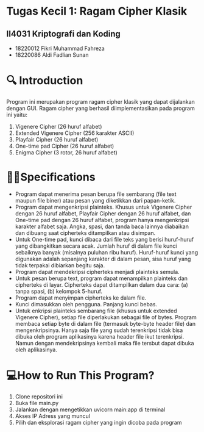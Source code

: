 # Tugas Kecil 1: Ragam Cipher Klasik
## II4031 Kriptografi dan Koding
- 18220012 Fikri Muhammad Fahreza
- 18220086 Aldi Fadlian Sunan

# 🔍 Introduction 
Program ini merupakan program ragam cipher klasik yang dapat dijalankan dengan GUI.
Ragam cipher yang berhasil diimplementasikan pada program ini yaitu:
1. Vigenere Cipher (26 huruf alfabet)
2. Extended Vigenere Cipher (256 karakter ASCII)
3. Playfair Cipher (26 huruf alfabet)
4. One-time pad Cipher (26 huruf alfabet)
5. Enigma Cipher (3 rotor, 26 huruf alfabet)

# 👨‍💻Specifications
- Program dapat menerima pesan berupa file sembarang (file text maupun file biner) atau pesan yang diketikkan dari papan-ketik.
- Program dapat mengenkripsi plainteks. Khusus untuk Vigenere Cipher dengan 26 huruf alfabet, Playfair Cipher dengan 26 huruf alfabet, dan One-time pad dengan 26 huruf alfabet, program hanya mengenkripsi karakter alfabet saja. Angka, spasi, dan tanda baca lainnya diabaikan dan dibuang saat cipherteks ditampilkan atau disimpan.
- Untuk One-time pad, kunci dibaca dari file teks yang berisi huruf-huruf yang dibangkitkan secara acak. Jumlah huruf di dalam file kunci sebaiknya banyak (misalnya puluhan ribu huruf). Huruf-huruf kunci yang digunakan adalah sepanjang karakter di dalam pesan, sisa huruf yang tidak terpakai dibiarkan begitu saja.
- Program dapat mendekripsi cipherteks menjadi plainteks semula.
- Untuk pesan berupa text, program dapat menampilkan plainteks dan cipherteks di layar. Cipherteks dapat ditampilkan dalam dua cara: (a) tanpa spasi, (b) kelompok 5-huruf.
- Program dapat menyimpan cipherteks ke dalam file.
- Kunci dimasukkan oleh pengguna. Panjang kunci bebas.
- Untuk enkripsi plainteks sembarang file (khusus untuk extended Vigenere Cipher), setiap file diperlakukan sebagai file of bytes. Program membaca setiap byte di dalam file (termasuk byte-byte header file) dan mengenkripsinya. Hanya saja file yang sudah terenkripsi tidak bisa dibuka oleh program aplikasinya karena header file ikut terenkripsi. Namun dengan mendekripsinya kembali maka file tersbut dapat dibuka oleh aplikasinya.

# 💻How to Run This Program?
1. Clone repositori ini
2. Buka file main.py
3. Jalankan dengan mengetikkan uvicorn main:app di terminal
4. Akses IP Adress yang muncul
5. Pilih dan eksplorasi ragam cipher yang ingin dicoba pada program
